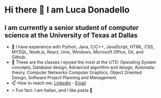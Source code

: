 # Hi there 👋 I am Luca Donadello
## I am currently a senior student of computer science at the University of Texas at Dallas

- 🔭 I have experience with Python, Java, C/C++, JavaScript, HTML, CSS, MYSQL, Node.js, React, Unix, Windows, Microsoft Office, Git, and Github.
- 🌱 These are the classes I ejoyed the most at the UTD: Operating System concepts, Database design, Advanced algorithm and design, Automata theory, Computer Networks Computer Graphics, Object Oriented Design, Software Project Planning and Management.
- 📫 How to reach me: [Linkedin](https://www.linkedin.com/in/lucadonadello99/) - [Email](luca.donadello99@gmail.com)
- ⚡ Fun fact: I am Italian, and I like pasta 🍝
